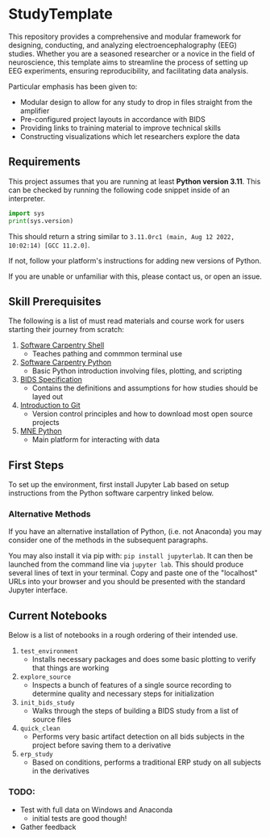 # StudyTemplate

This repository provides a comprehensive and modular framework for designing, conducting, and analyzing electroencephalography (EEG) studies. Whether you are a seasoned researcher or a novice in the field of neuroscience, this template aims to streamline the process of setting up EEG experiments, ensuring reproducibility, and facilitating data analysis.

Particular emphasis has been given to:

* Modular design to allow for any study to drop in files straight from the amplifier
* Pre-configured project layouts in accordance with BIDS
* Providing links to training material to improve technical skills
* Constructing visualizations which let researchers explore the data


## Requirements

This project assumes that you are running at least **Python version 3.11**. This can be checked by running the following code snippet inside of an interpreter.

```python
import sys
print(sys.version)
```

This should return a string similar to `3.11.0rc1 (main, Aug 12 2022, 10:02:14) [GCC 11.2.0]`.

If not, follow your platform's instructions for adding new versions of Python.

If you are unable or unfamiliar with this, please contact us, or open an issue.

## Skill Prerequisites

The following is a list of must read materials and course work for users starting their journey from scratch:

1. [Software Carpentry Shell](https://swcarpentry.github.io/shell-novice/)
    * Teaches pathing and commmon terminal use
2. [Software Carpentry Python](https://swcarpentry.github.io/python-novice-inflammation/)
    * Basic Python introduction involving files, plotting, and scripting
3. [BIDS Specification](https://bids-specification.readthedocs.io/en/stable/)
    * Contains the definitions and assumptions for how studies should be layed out
4. [Introduction to Git](https://swcarpentry.github.io/git-novice/)
    * Version control principles and how to download most open source projects
5. [MNE Python](https://mne.tools/stable/index.html)
    * Main platform for interacting with data


## First Steps

To set up the environment, first install Jupyter Lab based on setup instructions from the Python software carpentry linked below.

### Alternative Methods

If you have an alternative installation of Python, (i.e. not Anaconda) you may consider one of the methods in the subsequent paragraphs.

You may also install it via pip with: `pip install jupyterlab`. It can then be launched from the command line via `jupyter lab`. This should produce several lines of text in your terminal. Copy and paste one of the "localhost" URLs into your browser and you should be presented with the standard Jupyter interface.

## Current Notebooks

Below is a list of notebooks in a rough ordering of their intended use.

1. `test_environment`
    * Installs necessary packages and does some basic plotting to verify that things are working
2. `explore_source` 
    * Inspects a bunch of features of a single source recording to determine quality and necessary steps for initialization
3. `init_bids_study`
    * Walks through the steps of building a BIDS study from a list of source files
4. `quick_clean`
    * Performs very basic artifact detection on all bids subjects in the project before saving them to a derivative
5. `erp_study`
    * Based on conditions, performs a traditional ERP study on all subjects in the derivatives


### TODO:

* Test with full data on Windows and Anaconda
    * initial tests are good though!
* Gather feedback
